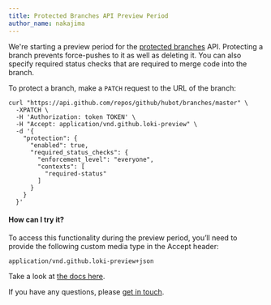 ```yaml
---
title: Protected Branches API Preview Period
author_name: nakajima
---
```


We're starting a preview period for the [protected branches](https://github.com/blog/2051-protected-branches-and-required-status-checks) API. Protecting a branch prevents force-pushes to it as well as deleting it. You can also specify required status checks that are required to merge code into the branch.

To protect a branch, make a `PATCH` request to the URL of the branch:

``` command-line
curl "https://api.github.com/repos/github/hubot/branches/master" \
  -XPATCH \
  -H 'Authorization: token TOKEN' \
  -H "Accept: application/vnd.github.loki-preview" \
  -d '{
    "protection": {
      "enabled": true,
      "required_status_checks": {
        "enforcement_level": "everyone",
        "contexts": [
          "required-status"
        ]
      }
    }
  }'
```

#### How can I try it?

To access this functionality during the preview period, you’ll need to provide the following custom media type in the Accept header:

```
application/vnd.github.loki-preview+json
```

Take a look at [the docs here](/v3/repos/#enabling-and-disabling-branch-protection).

If you have any questions, please [get in touch](https://github.com/contact?form%5Bsubject%5D=Protected+Branches+API+Preview).
